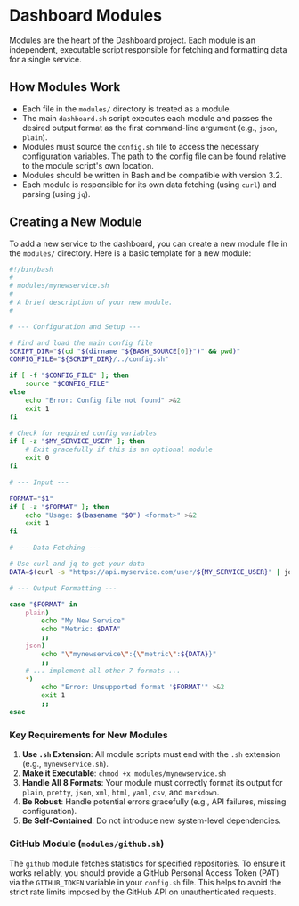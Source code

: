 # Dashboard Modules

Modules are the heart of the Dashboard project. Each module is an independent, executable script responsible for fetching and formatting data for a single service.

## How Modules Work

- Each file in the `modules/` directory is treated as a module.
- The main `dashboard.sh` script executes each module and passes the desired output format as the first command-line argument (e.g., `json`, `plain`).
- Modules must source the `config.sh` file to access the necessary configuration variables. The path to the config file can be found relative to the module script's own location.
- Modules should be written in Bash and be compatible with version 3.2.
- Each module is responsible for its own data fetching (using `curl`) and parsing (using `jq`).

## Creating a New Module

To add a new service to the dashboard, you can create a new module file in the `modules/` directory. Here is a basic template for a new module:

```bash
#!/bin/bash
#
# modules/mynewservice.sh
#
# A brief description of your new module.
#

# --- Configuration and Setup ---

# Find and load the main config file
SCRIPT_DIR="$(cd "$(dirname "${BASH_SOURCE[0]}")" && pwd)"
CONFIG_FILE="${SCRIPT_DIR}/../config.sh"

if [ -f "$CONFIG_FILE" ]; then
    source "$CONFIG_FILE"
else
    echo "Error: Config file not found" >&2
    exit 1
fi

# Check for required config variables
if [ -z "$MY_SERVICE_USER" ]; then
    # Exit gracefully if this is an optional module
    exit 0
fi

# --- Input ---

FORMAT="$1"
if [ -z "$FORMAT" ]; then
    echo "Usage: $(basename "$0") <format>" >&2
    exit 1
fi

# --- Data Fetching ---

# Use curl and jq to get your data
DATA=$(curl -s "https://api.myservice.com/user/${MY_SERVICE_USER}" | jq -r '.metric')

# --- Output Formatting ---

case "$FORMAT" in
    plain)
        echo "My New Service"
        echo "Metric: $DATA"
        ;;
    json)
        echo "\"mynewservice\":{\"metric\":${DATA}}"
        ;;
    # ... implement all other 7 formats ...
    *)
        echo "Error: Unsupported format '$FORMAT'" >&2
        exit 1
        ;;
esac
```

### Key Requirements for New Modules

1.  **Use `.sh` Extension**: All module scripts must end with the `.sh` extension (e.g., `mynewservice.sh`).
2.  **Make it Executable**: `chmod +x modules/mynewservice.sh`
3.  **Handle All 8 Formats**: Your module must correctly format its output for `plain`, `pretty`, `json`, `xml`, `html`, `yaml`, `csv`, and `markdown`.
4.  **Be Robust**: Handle potential errors gracefully (e.g., API failures, missing configuration).
5.  **Be Self-Contained**: Do not introduce new system-level dependencies.

### GitHub Module (`modules/github.sh`)

The `github` module fetches statistics for specified repositories. To ensure it works reliably, you should provide a GitHub Personal Access Token (PAT) via the `GITHUB_TOKEN` variable in your `config.sh` file. This helps to avoid the strict rate limits imposed by the GitHub API on unauthenticated requests.
